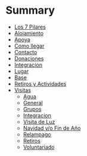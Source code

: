 # Summary

<!--
SPDX-FileCopyrightText: Robin Vobruba <hoijui.quaero@gmail.com>

SPDX-License-Identifier: CC-BY-SA-4.0
-->

<!--
NOTE:
This file was auto-generated with script
"run/generate_summary";
do not edit manually!
-->

- [Los 7 Pilares](7-pilares.md)
- [Alojamiento](alojamiento.md)
- [Apoya](apoya-con-1-euro-al-mes.md)
- [Como llegar](como-llegar.md)
- [Contacto](contacto.md)
- [Donaciones](donaciones.md)
- [Integracion](integracion.md)
- [Lugar](lugar.md)
- [Base](proyecto-base.md)
- [Retiros y Actividades](retiros-y-actividades.md)
- [Visitas](visitas/index.md)
  - [Agua](visitas/agua.md)
  - [General](visitas/general.md)
  - [Grupos](visitas/grupos.md)
  - [Integracion](visitas/integracion.md)
  - [Visita de Luz](visitas/luz.md)
  - [Navidad y/o Fin de Año](visitas/navidad.md)
  - [Relampago](visitas/relampago.md)
  - [Retiros](visitas/retiros.md)
  - [Voluntariado](visitas/voluntariado.md)
